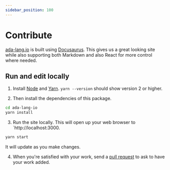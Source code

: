 ```yaml
---
sidebar_position: 100
---
```


# Contribute

[ada-lang.io](https://ada-lang.io) is built using [Docusaurus](https://docusaurus.io/).
This gives us a great looking site while also supporting both Markdown and also
React for more control where needed.

## Run and edit locally

1. Install [Node][url-node] and [Yarn][url-yarn]. `yarn --version` should show version 2 or higher.

2. Then install the dependencies of this package.

```bash
cd ada-lang-io
yarn install
```

3. Run the site locally.  This will open up your web browser to `http://localhost:3000.

```bash
yarn start
```

It will update as you make changes.

4. When you're satisfied with your work, send a [pull request][url-ghpr] to ask to
   have your work added.

  [url-node]: https://nodejs.org/en/download/
  [url-yarn]: https://yarnpkg.com/getting-started/install
  [url-ghpr]: https://github.com/ada-lang-io/ada-lang-io/pulls
